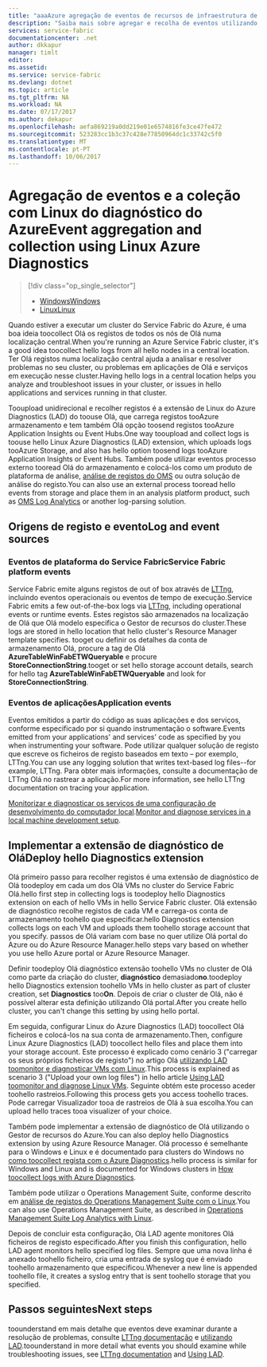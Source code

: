 ```yaml
---
title: "aaaAzure agregação de eventos de recursos de infraestrutura de serviço com o Linux do diagnóstico do Azure | Microsoft Docs"
description: "Saiba mais sobre agregar e recolha de eventos utilizando LAD para monitorização e diagnóstico de clusters de Service Fabric do Azure."
services: service-fabric
documentationcenter: .net
author: dkkapur
manager: timlt
editor: 
ms.assetid: 
ms.service: service-fabric
ms.devlang: dotnet
ms.topic: article
ms.tgt_pltfrm: NA
ms.workload: NA
ms.date: 07/17/2017
ms.author: dekapur
ms.openlocfilehash: aefa869219a0dd219e01e6574816fe3ce47fe472
ms.sourcegitcommit: 523283cc1b3c37c428e77850964dc1c33742c5f0
ms.translationtype: MT
ms.contentlocale: pt-PT
ms.lasthandoff: 10/06/2017
---
```

# <a name="event-aggregation-and-collection-using-linux-azure-diagnostics"></a><span data-ttu-id="91c13-103">Agregação de eventos e a coleção com Linux do diagnóstico do Azure</span><span class="sxs-lookup"><span data-stu-id="91c13-103">Event aggregation and collection using Linux Azure Diagnostics</span></span>
> [!div class="op_single_selector"]
> * [<span data-ttu-id="91c13-104">Windows</span><span class="sxs-lookup"><span data-stu-id="91c13-104">Windows</span></span>](service-fabric-diagnostics-event-aggregation-wad.md)
> * [<span data-ttu-id="91c13-105">Linux</span><span class="sxs-lookup"><span data-stu-id="91c13-105">Linux</span></span>](service-fabric-diagnostics-event-aggregation-lad.md)
>
>

<span data-ttu-id="91c13-106">Quando estiver a executar um cluster do Service Fabric do Azure, é uma boa ideia toocollect Olá os registos de todos os nós de Olá numa localização central.</span><span class="sxs-lookup"><span data-stu-id="91c13-106">When you're running an Azure Service Fabric cluster, it's a good idea toocollect hello logs from all hello nodes in a central location.</span></span> <span data-ttu-id="91c13-107">Ter Olá registos numa localização central ajuda a analisar e resolver problemas no seu cluster, ou problemas em aplicações de Olá e serviços em execução nesse cluster.</span><span class="sxs-lookup"><span data-stu-id="91c13-107">Having hello logs in a central location helps you analyze and troubleshoot issues in your cluster, or issues in hello applications and services running in that cluster.</span></span>

<span data-ttu-id="91c13-108">Tooupload unidirecional e recolher registos é a extensão de Linux do Azure Diagnostics (LAD) do toouse Olá, que carrega registos tooAzure armazenamento e tem também Olá opção toosend registos tooAzure Application Insights ou Event Hubs.</span><span class="sxs-lookup"><span data-stu-id="91c13-108">One way tooupload and collect logs is toouse hello Linux Azure Diagnostics (LAD) extension, which uploads logs tooAzure Storage, and also has hello option toosend logs tooAzure Application Insights or Event Hubs.</span></span> <span data-ttu-id="91c13-109">Também pode utilizar eventos processo externo tooread Olá do armazenamento e colocá-los como um produto de plataforma de análise, [análise de registos do OMS](../log-analytics/log-analytics-service-fabric.md) ou outra solução de análise do registo.</span><span class="sxs-lookup"><span data-stu-id="91c13-109">You can also use an external process tooread hello events from storage and place them in an analysis platform product, such as [OMS Log Analytics](../log-analytics/log-analytics-service-fabric.md) or another log-parsing solution.</span></span>

## <a name="log-and-event-sources"></a><span data-ttu-id="91c13-110">Origens de registo e evento</span><span class="sxs-lookup"><span data-stu-id="91c13-110">Log and event sources</span></span>

### <a name="service-fabric-platform-events"></a><span data-ttu-id="91c13-111">Eventos de plataforma do Service Fabric</span><span class="sxs-lookup"><span data-stu-id="91c13-111">Service Fabric platform events</span></span>
<span data-ttu-id="91c13-112">Service Fabric emite alguns registos de out of box através de [LTTng](http://lttng.org), incluindo eventos operacionais ou eventos de tempo de execução.</span><span class="sxs-lookup"><span data-stu-id="91c13-112">Service Fabric emits a few out-of-the-box logs via [LTTng](http://lttng.org), including operational events or runtime events.</span></span> <span data-ttu-id="91c13-113">Estes registos são armazenados na localização de Olá que Olá modelo especifica o Gestor de recursos do cluster.</span><span class="sxs-lookup"><span data-stu-id="91c13-113">These logs are stored in hello location that hello cluster's Resource Manager template specifies.</span></span> <span data-ttu-id="91c13-114">tooget ou definir os detalhes da conta de armazenamento Olá, procure a tag de Olá **AzureTableWinFabETWQueryable** e procure **StoreConnectionString**.</span><span class="sxs-lookup"><span data-stu-id="91c13-114">tooget or set hello storage account details, search for hello tag **AzureTableWinFabETWQueryable** and look for **StoreConnectionString**.</span></span>

### <a name="application-events"></a><span data-ttu-id="91c13-115">Eventos de aplicações</span><span class="sxs-lookup"><span data-stu-id="91c13-115">Application events</span></span>
 <span data-ttu-id="91c13-116">Eventos emitidos a partir do código as suas aplicações e dos serviços, conforme especificado por si quando instrumentação o software.</span><span class="sxs-lookup"><span data-stu-id="91c13-116">Events emitted from your applications' and services' code as specified by you when instrumenting your software.</span></span> <span data-ttu-id="91c13-117">Pode utilizar qualquer solução de registo que escreve os ficheiros de registo baseados em texto – por exemplo, LTTng.</span><span class="sxs-lookup"><span data-stu-id="91c13-117">You can use any logging solution that writes text-based log files--for example, LTTng.</span></span> <span data-ttu-id="91c13-118">Para obter mais informações, consulte a documentação de LTTng Olá no rastrear a aplicação.</span><span class="sxs-lookup"><span data-stu-id="91c13-118">For more information, see hello LTTng documentation on tracing your application.</span></span>

<span data-ttu-id="91c13-119">[Monitorizar e diagnosticar os serviços de uma configuração de desenvolvimento do computador local](service-fabric-diagnostics-how-to-monitor-and-diagnose-services-locally.md).</span><span class="sxs-lookup"><span data-stu-id="91c13-119">[Monitor and diagnose services in a local machine development setup](service-fabric-diagnostics-how-to-monitor-and-diagnose-services-locally.md).</span></span>

## <a name="deploy-hello-diagnostics-extension"></a><span data-ttu-id="91c13-120">Implementar a extensão de diagnóstico de Olá</span><span class="sxs-lookup"><span data-stu-id="91c13-120">Deploy hello Diagnostics extension</span></span>
<span data-ttu-id="91c13-121">Olá primeiro passo para recolher registos é uma extensão de diagnóstico de Olá toodeploy em cada um dos Olá VMs no cluster do Service Fabric Olá.</span><span class="sxs-lookup"><span data-stu-id="91c13-121">hello first step in collecting logs is toodeploy hello Diagnostics extension on each of hello VMs in hello Service Fabric cluster.</span></span> <span data-ttu-id="91c13-122">Olá extensão de diagnóstico recolhe registos de cada VM e carrega-os conta de armazenamento toohello que especificar.</span><span class="sxs-lookup"><span data-stu-id="91c13-122">hello Diagnostics extension collects logs on each VM and uploads them toohello storage account that you specify.</span></span> <span data-ttu-id="91c13-123">passos de Olá variam com base no quer utilize Olá portal do Azure ou do Azure Resource Manager.</span><span class="sxs-lookup"><span data-stu-id="91c13-123">hello steps vary based on whether you use hello Azure portal or Azure Resource Manager.</span></span>

<span data-ttu-id="91c13-124">Definir toodeploy Olá diagnóstico extensão toohello VMs no cluster de Olá como parte da criação do cluster, **diagnóstico** demasiado**no**.</span><span class="sxs-lookup"><span data-stu-id="91c13-124">toodeploy hello Diagnostics extension toohello VMs in hello cluster as part of cluster creation, set **Diagnostics** too**On**.</span></span> <span data-ttu-id="91c13-125">Depois de criar o cluster de Olá, não é possível alterar esta definição utilizando Olá portal.</span><span class="sxs-lookup"><span data-stu-id="91c13-125">After you create hello cluster, you can't change this setting by using hello portal.</span></span>

<span data-ttu-id="91c13-126">Em seguida, configurar Linux do Azure Diagnostics (LAD) toocollect Olá ficheiros e colocá-los na sua conta de armazenamento.</span><span class="sxs-lookup"><span data-stu-id="91c13-126">Then, configure Linux Azure Diagnostics (LAD) toocollect hello files and place them into your storage account.</span></span> <span data-ttu-id="91c13-127">Este processo é explicado como cenário 3 ("carregar os seus próprios ficheiros de registo") no artigo Olá [utilizando LAD toomonitor e diagnosticar VMs com Linux](../virtual-machines/linux/classic/diagnostic-extension.md?toc=%2fazure%2fvirtual-machines%2flinux%2fclassic%2ftoc.json).</span><span class="sxs-lookup"><span data-stu-id="91c13-127">This process is explained as scenario 3 ("Upload your own log files") in hello article [Using LAD toomonitor and diagnose Linux VMs](../virtual-machines/linux/classic/diagnostic-extension.md?toc=%2fazure%2fvirtual-machines%2flinux%2fclassic%2ftoc.json).</span></span> <span data-ttu-id="91c13-128">Seguinte obtém este processo aceder toohello rastreios.</span><span class="sxs-lookup"><span data-stu-id="91c13-128">Following this process gets you access toohello traces.</span></span> <span data-ttu-id="91c13-129">Pode carregar Visualizador tooa de rastreios de Olá à sua escolha.</span><span class="sxs-lookup"><span data-stu-id="91c13-129">You can upload hello traces tooa visualizer of your choice.</span></span>

<span data-ttu-id="91c13-130">Também pode implementar a extensão de diagnóstico de Olá utilizando o Gestor de recursos do Azure.</span><span class="sxs-lookup"><span data-stu-id="91c13-130">You can also deploy hello Diagnostics extension by using Azure Resource Manager.</span></span> <span data-ttu-id="91c13-131">Olá processo é semelhante para o Windows e Linux e é documentado para clusters do Windows no [como toocollect regista com o Azure Diagnostics](service-fabric-diagnostics-how-to-setup-wad.md).</span><span class="sxs-lookup"><span data-stu-id="91c13-131">hello process is similar for Windows and Linux and is documented for Windows clusters in [How toocollect logs with Azure Diagnostics](service-fabric-diagnostics-how-to-setup-wad.md).</span></span>

<span data-ttu-id="91c13-132">Também pode utilizar o Operations Management Suite, conforme descrito em [análise de registos do Operations Management Suite com o Linux](https://blogs.technet.microsoft.com/hybridcloud/2016/01/28/operations-management-suite-log-analytics-with-linux/).</span><span class="sxs-lookup"><span data-stu-id="91c13-132">You can also use Operations Management Suite, as described in [Operations Management Suite Log Analytics with Linux](https://blogs.technet.microsoft.com/hybridcloud/2016/01/28/operations-management-suite-log-analytics-with-linux/).</span></span>

<span data-ttu-id="91c13-133">Depois de concluir esta configuração, Olá LAD agente monitores Olá ficheiros de registo especificado.</span><span class="sxs-lookup"><span data-stu-id="91c13-133">After you finish this configuration, hello LAD agent monitors hello specified log files.</span></span> <span data-ttu-id="91c13-134">Sempre que uma nova linha é anexado toohello ficheiro, cria uma entrada de syslog que é enviado toohello armazenamento que especificou.</span><span class="sxs-lookup"><span data-stu-id="91c13-134">Whenever a new line is appended toohello file, it creates a syslog entry that is sent toohello storage that you specified.</span></span>

## <a name="next-steps"></a><span data-ttu-id="91c13-135">Passos seguintes</span><span class="sxs-lookup"><span data-stu-id="91c13-135">Next steps</span></span>

<span data-ttu-id="91c13-136">toounderstand em mais detalhe que eventos deve examinar durante a resolução de problemas, consulte [LTTng documentação](http://lttng.org/docs) e [utilizando LAD](../virtual-machines/linux/classic/diagnostic-extension.md?toc=%2fazure%2fvirtual-machines%2flinux%2fclassic%2ftoc.json).</span><span class="sxs-lookup"><span data-stu-id="91c13-136">toounderstand in more detail what events you should examine while troubleshooting issues, see [LTTng documentation](http://lttng.org/docs) and [Using LAD](../virtual-machines/linux/classic/diagnostic-extension.md?toc=%2fazure%2fvirtual-machines%2flinux%2fclassic%2ftoc.json).</span></span>
